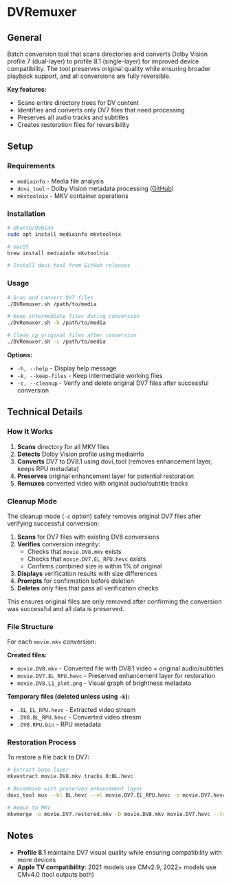 # DVRemuxer

## General

Batch conversion tool that scans directories and converts Dolby Vision profile 7 (dual-layer) to profile 8.1 (single-layer) for improved device compatibility. The tool preserves original quality while ensuring broader playback support, and all conversions are fully reversible.

**Key features:**
- Scans entire directory trees for DV content
- Identifies and converts only DV7 files that need processing
- Preserves all audio tracks and subtitles
- Creates restoration files for reversibility

## Setup

### Requirements

- `mediainfo` - Media file analysis
- `dovi_tool` - Dolby Vision metadata processing ([GitHub](https://github.com/quietvoid/dovi_tool))
- `mkvtoolnix` - MKV container operations

### Installation

```bash
# Ubuntu/Debian
sudo apt install mediainfo mkvtoolnix

# macOS
brew install mediainfo mkvtoolnix

# Install dovi_tool from GitHub releases
```

### Usage

```bash
# Scan and convert DV7 files
./DVRemuxer.sh /path/to/media

# Keep intermediate files during conversion
./DVRemuxer.sh -k /path/to/media

# Clean up original files after conversion
./DVRemuxer.sh -c /path/to/media
```

**Options:**
- `-h, --help` - Display help message
- `-k, --keep-files` - Keep intermediate working files
- `-c, --cleanup` - Verify and delete original DV7 files after successful conversion



## Technical Details

### How It Works

1. **Scans** directory for all MKV files
2. **Detects** Dolby Vision profile using mediainfo
3. **Converts** DV7 to DV8.1 using dovi_tool (removes enhancement layer, keeps RPU metadata)
4. **Preserves** original enhancement layer for potential restoration
5. **Remuxes** converted video with original audio/subtitle tracks

### Cleanup Mode

The cleanup mode (`-c` option) safely removes original DV7 files after verifying successful conversion:

1. **Scans** for DV7 files with existing DV8 conversions
2. **Verifies** conversion integrity:
   - Checks that `movie.DV8.mkv` exists
   - Checks that `movie.DV7.EL_RPU.hevc` exists
   - Confirms combined size is within 1% of original
3. **Displays** verification results with size differences
4. **Prompts** for confirmation before deletion
5. **Deletes** only files that pass all verification checks

This ensures original files are only removed after confirming the conversion was successful and all data is preserved.

### File Structure

For each `movie.mkv` conversion:

**Created files:**
- `movie.DV8.mkv` - Converted file with DV8.1 video + original audio/subtitles
- `movie.DV7.EL_RPU.hevc` - Preserved enhancement layer for restoration
- `movie.DV8.L1_plot.png` - Visual graph of brightness metadata

**Temporary files (deleted unless using `-k`):**
- `.BL_EL_RPU.hevc` - Extracted video stream
- `.DV8.BL_RPU.hevc` - Converted video stream
- `.DV8.RPU.bin` - RPU metadata

### Restoration Process

To restore a file back to DV7:

```bash
# Extract base layer
mkvextract movie.DV8.mkv tracks 0:BL.hevc

# Recombine with preserved enhancement layer
dovi_tool mux --bl BL.hevc --el movie.DV7.EL_RPU.hevc -o movie.DV7.hevc

# Remux to MKV
mkvmerge -o movie.DV7.restored.mkv -D movie.DV8.mkv movie.DV7.hevc --track-order 1:0
```

## Notes

- **Profile 8.1** maintains DV7 visual quality while ensuring compatibility with more devices
- **Apple TV compatibility**: 2021 models use CMv2.9, 2022+ models use CMv4.0 (tool outputs both)